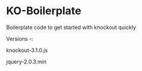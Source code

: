 KO-Boilerplate
==============

Boilerplate code to get started with knockout quickly



Versions -:

  knockout-3.1.0.js

  jquery-2.0.3.min
